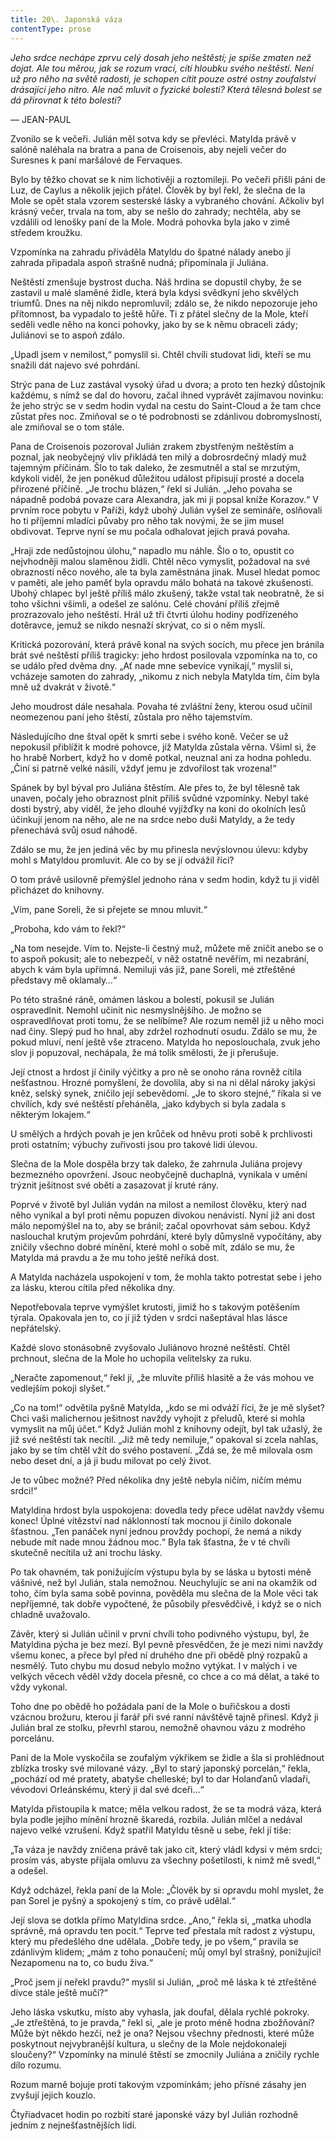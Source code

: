 ```yaml
---
title: 20\. Japonská váza
contentType: prose
---
```


_Jeho srdce nechápe zprvu celý dosah jeho neštěstí; je spíše zmaten než dojat. Ale tou měrou, jak se rozum vrací, cítí hloubku svého neštěstí. Není už pro něho na světě radosti, je schopen cítit pouze ostré ostny zoufalství drásající jeho nitro. Ale nač mluvit o fyzické bolesti? Která tělesná bolest se dá přirovnat k této bolesti?_

— JEAN-PAUL

Zvonilo se k večeři. Julián měl sotva kdy se převléci. Matylda právě v salóně naléhala na bratra a pana de Croisenois, aby nejeli večer do Suresnes k paní maršálové de Fervaques.

Bylo by těžko chovat se k nim lichotivěji a roztomileji. Po večeři přišli páni de Luz, de Caylus a několik jejich přátel. Člověk by byl řekl, že slečna de la Mole se opět stala vzorem sesterské lásky a vybraného chování. Ačkoliv byl krásný večer, trvala na tom, aby se nešlo do zahrady; nechtěla, aby se vzdálili od lenošky paní de la Mole. Modrá pohovka byla jako v zimě středem kroužku.

Vzpomínka na zahradu přiváděla Matyldu do špatné nálady anebo jí zahrada připadala aspoň strašně nudná; připomínala jí Juliána.

Neštěstí zmenšuje bystrost ducha. Náš hrdina se dopustil chyby, že se zastavil u malé slaměné židle, která byla kdysi svědkyní jeho skvělých triumfů. Dnes na něj nikdo nepromluvil; zdálo se, že nikdo nepozoruje jeho přítomnost, ba vypadalo to ještě hůře. Ti z přátel slečny de la Mole, kteří seděli vedle něho na konci pohovky, jako by se k němu obraceli zády; Juliánovi se to aspoň zdálo.

„Upadl jsem v nemilost,“ pomyslil si. Chtěl chvíli studovat lidi, kteří se mu snažili dát najevo své pohrdání.

Strýc pana de Luz zastával vysoký úřad u dvora; a proto ten hezký důstojník každému, s nímž se dal do hovoru, začal ihned vyprávět zajímavou novinku: že jeho strýc se v sedm hodin vydal na cestu do Saint-Cloud a že tam chce zůstat přes noc. Zmiňoval se o té podrobnosti se zdánlivou dobromyslností, ale zmiňoval se o tom stále.

Pana de Croisenois pozoroval Julián zrakem zbystřeným neštěstím a poznal, jak neobyčejný vliv přikládá ten milý a dobrosrdečný mladý muž tajemným příčinám. Šlo to tak daleko, že zesmutněl a stal se mrzutým, kdykoli viděl, že jen poněkud důležitou událost připisují prosté a docela přirozené příčině. „Je trochu blázen,“ řekl si Julián. „Jeho povaha se nápadně podobá povaze cara Alexandra, jak mi ji popsal kníže Korazov.“ V prvním roce pobytu v Paříži, když ubohý Julián vyšel ze semináře, oslňovali ho ti příjemní mladíci půvaby pro něho tak novými, že se jim musel obdivovat. Teprve nyní se mu počala odhalovat jejich pravá povaha.

„Hraji zde nedůstojnou úlohu,“ napadlo mu náhle. Šlo o to, opustit co nejvhodněji malou slaměnou židli. Chtěl něco vymyslit, požadoval na své obraznosti něco nového, ale ta byla zaměstnána jinak. Musel hledat pomoc v paměti, ale jeho paměť byla opravdu málo bohatá na takové zkušenosti. Ubohý chlapec byl ještě příliš málo zkušený, takže vstal tak neobratně, že si toho všichni všimli, a odešel ze salónu. Celé chování příliš zřejmě prozrazovalo jeho neštěstí. Hrál už tři čtvrti úlohu hodiny podřízeného dotěravce, jemuž se nikdo nesnaží skrývat, co si o něm myslí.

Kritická pozorování, která právě konal na svých socích, mu přece jen bránila brát své neštěstí příliš tragicky: jeho hrdost posilovala vzpomínka na to, co se událo před dvěma dny. „Ať nade mne sebevíce vynikají,“ myslil si, vcházeje samoten do zahrady, „nikomu z nich nebyla Matylda tím, čím byla mně už dvakrát v životě.“

Jeho moudrost dále nesahala. Povaha té zvláštní ženy, kterou osud učinil neomezenou paní jeho štěstí, zůstala pro něho tajemstvím.

Následujícího dne štval opět k smrti sebe i svého koně. Večer se už nepokusil přiblížit k modré pohovce, jíž Matylda zůstala věrna. Všiml si, že ho hrabě Norbert, když ho v domě potkal, neuznal ani za hodna pohledu. „Činí si patrně velké násilí, vždyť jemu je zdvořilost tak vrozena!“

Spánek by byl býval pro Juliána štěstím. Ale přes to, že byl tělesně tak unaven, počaly jeho obraznost plnit příliš svůdné vzpomínky. Nebyl také dosti bystrý, aby viděl, že jeho dlouhé vyjížďky na koni do okolních lesů účinkují jenom na něho, ale ne na srdce nebo duši Matyldy, a že tedy přenechává svůj osud náhodě.

Zdálo se mu, že jen jediná věc by mu přinesla nevýslovnou úlevu: kdyby mohl s Matyldou promluvit. Ale co by se jí odvážil říci?

O tom právě usilovně přemýšlel jednoho rána v sedm hodin, když tu ji viděl přicházet do knihovny.

„Vím, pane Soreli, že si přejete se mnou mluvit.“

„Proboha, kdo vám to řekl?“

„Na tom nesejde. Vím to. Nejste-li čestný muž, můžete mě zničit anebo se o to aspoň pokusit; ale to nebezpečí, v něž ostatně nevěřím, mi nezabrání, abych k vám byla upřímná. Nemiluji vás již, pane Soreli, mé ztřeštěné představy mě oklamaly…“

Po této strašné ráně, omámen láskou a bolestí, pokusil se Julián ospravedlnit. Nemohl učinit nic nesmyslnějšího. Je možno se ospravedlňovat proti tomu, že se nelíbíme? Ale rozum neměl již u něho moci nad činy. Slepý pud ho hnal, aby zdržel rozhodnutí osudu. Zdálo se mu, že pokud mluví, není ještě vše ztraceno. Matylda ho neposlouchala, zvuk jeho slov ji popuzoval, nechápala, že má tolik smělosti, že ji přerušuje.

Její ctnost a hrdost jí činily výčitky a pro ně se onoho rána rovněž cítila nešťastnou. Hrozné pomyšlení, že dovolila, aby si na ni dělal nároky jakýsi kněz, selský synek, zničilo její sebevědomí. „Je to skoro stejné,“ říkala si ve chvílích, kdy své neštěstí přeháněla, „jako kdybych si byla zadala s některým lokajem.“

U smělých a hrdých povah je jen krůček od hněvu proti sobě k prchlivosti proti ostatním; výbuchy zuřivosti jsou pro takové lidi úlevou.

Slečna de la Mole dospěla brzy tak daleko, že zahrnula Juliána projevy bezmezného opovržení. Jsouc neobyčejně duchaplná, vynikala v umění trýznit ješitnost své oběti a zasazovat jí kruté rány.

Poprvé v životě byl Julián vydán na milost a nemilost člověku, který nad něho vynikal a byl proti němu popuzen divokou nenávistí. Nyní již ani dost málo nepomýšlel na to, aby se bránil; začal opovrhovat sám sebou. Když naslouchal krutým projevům pohrdání, které byly důmyslně vypočítány, aby zničily všechno dobré mínění, které mohl o sobě mít, zdálo se mu, že Matylda má pravdu a že mu toho ještě neříká dost.

A Matylda nacházela uspokojení v tom, že mohla takto potrestat sebe i jeho za lásku, kterou cítila před několika dny.

Nepotřebovala teprve vymýšlet krutosti, jimiž ho s takovým potěšením týrala. Opakovala jen to, co jí již týden v srdci našeptával hlas lásce nepřátelský.

Každé slovo stonásobně zvyšovalo Juliánovo hrozné neštěstí. Chtěl prchnout, slečna de la Mole ho uchopila velitelsky za ruku.

„Neračte zapomenout,“ řekl jí, „že mluvíte příliš hlasitě a že vás mohou ve vedlejším pokoji slyšet.“

„Co na tom!“ odvětila pyšně Matylda, „kdo se mi odváží říci, že je mě slyšet? Chci vaši malichernou ješitnost navždy vyhojit z přeludů, které si mohla vymyslit na můj účet.“ Když Julián mohl z knihovny odejít, byl tak užaslý, že již své neštěstí tak necítil. „Již mě tedy nemiluje,“ opakoval si zcela nahlas, jako by se tím chtěl vžít do svého postavení. „Zdá se, že mě milovala osm nebo deset dní, a já ji budu milovat po celý život.

Je to vůbec možné? Před několika dny ještě nebyla ničím, ničím mému srdci!“

Matyldina hrdost byla uspokojena: dovedla tedy přece udělat navždy všemu konec! Úplné vítězství nad náklonností tak mocnou ji činilo dokonale šťastnou. „Ten panáček nyní jednou provždy pochopí, že nemá a nikdy nebude mít nade mnou žádnou moc.“ Byla tak šťastna, že v té chvíli skutečně necítila už ani trochu lásky.

Po tak ohavném, tak ponižujícím výstupu byla by se láska u bytosti méně vášnivé, než byl Julián, stala nemožnou. Neuchylujíc se ani na okamžik od toho, čím byla sama sobě povinna, pověděla mu slečna de la Mole věci tak nepříjemné, tak dobře vypočtené, že působily přesvědčivě, i když se o nich chladně uvažovalo.

Závěr, který si Julián učinil v první chvíli toho podivného výstupu, byl, že Matyldina pýcha je bez mezí. Byl pevně přesvědčen, že je mezi nimi navždy všemu konec, a přece byl před ní druhého dne při obědě plný rozpaků a nesmělý. Tuto chybu mu dosud nebylo možno vytýkat. I v malých i ve velkých věcech věděl vždy docela přesně, co chce a co má dělat, a také to vždy vykonal.

Toho dne po obědě ho požádala paní de la Mole o buřičskou a dosti vzácnou brožuru, kterou jí farář při své ranní návštěvě tajně přinesl. Když ji Julián bral ze stolku, převrhl starou, nemožně ohavnou vázu z modrého porcelánu.

Paní de la Mole vyskočila se zoufalým výkřikem se židle a šla si prohlédnout zblízka trosky své milované vázy. „Byl to starý japonský porcelán,“ řekla, „pochází od mé pratety, abatyše chelleské; byl to dar Holanďanů vladaři, vévodovi Orleánskému, který ji dal své dceři…“

Matylda přistoupila k matce; měla velkou radost, že se ta modrá váza, která byla podle jejího mínění hrozně škaredá, rozbila. Julián mlčel a nedával najevo velké vzrušení. Když spatřil Matyldu těsně u sebe, řekl jí tiše:

„Ta váza je navždy zničena právě tak jako cit, který vládl kdysi v mém srdci; prosím vás, abyste přijala omluvu za všechny pošetilosti, k nimž mě svedl,“ a odešel.

Když odcházel, řekla paní de la Mole: „Člověk by si opravdu mohl myslet, že pan Sorel je pyšný a spokojený s tím, co právě udělal.“

Její slova se dotkla přímo Matyldina srdce. „Ano,“ řekla si, „matka uhodla správně, má opravdu ten pocit.“ Teprve teď přestala mít radost z výstupu, který mu předešlého dne udělala. „Dobře tedy, je po všem,“ pravila se zdánlivým klidem; „mám z toho ponaučení; můj omyl byl strašný, ponižující! Nezapomenu na to, co budu živa.“

„Proč jsem jí neřekl pravdu?“ myslil si Julián, „proč mě láska k té ztřeštěné dívce stále ještě mučí?“

Jeho láska vskutku, místo aby vyhasla, jak doufal, dělala rychlé pokroky. „Je ztřeštěná, to je pravda,“ řekl si, „ale je proto méně hodna zbožňování? Může být někdo hezčí, než je ona? Nejsou všechny přednosti, které může poskytnout nejvybranější kultura, u slečny de la Mole nejdokonaleji sloučeny?“ Vzpomínky na minulé štěstí se zmocnily Juliána a zničily rychle dílo rozumu.

Rozum marně bojuje proti takovým vzpomínkám; jeho přísné zásahy jen zvyšují jejich kouzlo.

Čtyřiadvacet hodin po rozbití staré japonské vázy byl Julián rozhodně jedním z nejnešťastnějších lidí.

